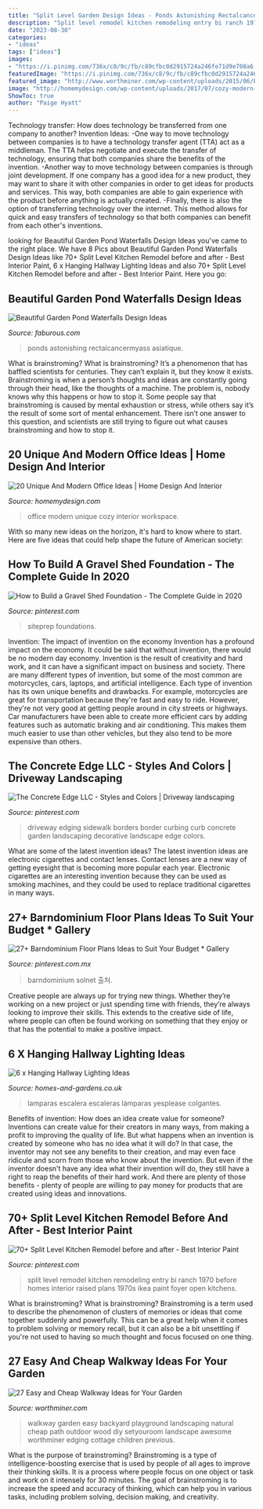 ```yaml
---
title: "Split Level Garden Design Ideas - Ponds Astonishing Rectalcancermyass Asiatique"
description: "Split level remodel kitchen remodeling entry bi ranch 1970 before homes interior raised plans 1970s ikea paint foyer open kitchens"
date: "2023-08-30"
categories:
- "ideas"
tags: ["ideas"]
images:
- "https://i.pinimg.com/736x/c8/9c/fb/c89cfbc0d2915724a246fe71d9e708a6.jpg"
featuredImage: "https://i.pinimg.com/736x/c8/9c/fb/c89cfbc0d2915724a246fe71d9e708a6.jpg"
featured_image: "http://www.worthminer.com/wp-content/uploads/2015/06/Easy-walkway-idea-24.jpg"
image: "http://homemydesign.com/wp-content/uploads/2017/07/cozy-modern-office-design.jpg"
ShowToc: true
author: "Paige Hyatt"
---
```



Technology transfer: How does technology be transferred from one company to another?
Invention Ideas: 
-One way to move technology between companies is to have a technology transfer agent (TTA) act as a middleman. The TTA helps negotiate and execute the transfer of technology, ensuring that both companies share the benefits of the invention. 
-Another way to move technology between companies is through joint development. If one company has a good idea for a new product, they may want to share it with other companies in order to get ideas for products and services. This way, both companies are able to gain experience with the product before anything is actually created. 
-Finally, there is also the option of transferring technology over the internet. This method allows for quick and easy transfers of technology so that both companies can benefit from each other's inventions.

	

		
looking for Beautiful Garden Pond Waterfalls Design Ideas you've came to the right place. We have 8 Pics about Beautiful Garden Pond Waterfalls Design Ideas like 70+ Split Level Kitchen Remodel before and after - Best Interior Paint, 6 x Hanging Hallway Lighting Ideas and also 70+ Split Level Kitchen Remodel before and after - Best Interior Paint. Here you go:
		
    
## Beautiful Garden Pond Waterfalls Design Ideas

<img loading=lazy src="https://www.faburous.com/wp-content/uploads/2015/08/high-cascading-waterfall.jpg" onerror="this.onerror=null;this.src='https://tse2.mm.bing.net/th?id=OIP.nDeGUpAWMV3uPvssRjhUPQHaLR&amp;pid=15.1';" alt="Beautiful Garden Pond Waterfalls Design Ideas">

_Source: faburous.com_

>ponds astonishing rectalcancermyass asiatique. 

	

What is brainstroming?
What is brainstroming? It’s a phenomenon that has baffled scientists for centuries. They can’t explain it, but they know it exists. Brainstroming is when a person’s thoughts and ideas are constantly going through their head, like the thoughts of a machine. The problem is, nobody knows why this happens or how to stop it. Some people say that brainstroming is caused by mental exhaustion or stress, while others say it’s the result of some sort of mental enhancement. There isn’t one answer to this question, and scientists are still trying to figure out what causes brainstroming and how to stop it.

    
## 20 Unique And Modern Office Ideas | Home Design And Interior

<img loading=lazy src="http://homemydesign.com/wp-content/uploads/2017/07/cozy-modern-office-design.jpg" onerror="this.onerror=null;this.src='https://tse4.mm.bing.net/th?id=OIP.0wZpTd5herJ-1HyhMCYlcQHaLH&amp;pid=15.1';" alt="20 Unique And Modern Office Ideas | Home Design And Interior">

_Source: homemydesign.com_

>office modern unique cozy interior workspace. 

	

With so many new ideas on the horizon, it's hard to know where to start. Here are five ideas that could help shape the future of American society: 

    
## How To Build A Gravel Shed Foundation - The Complete Guide In 2020

<img loading=lazy src="https://i.pinimg.com/736x/c8/9c/fb/c89cfbc0d2915724a246fe71d9e708a6.jpg" onerror="this.onerror=null;this.src='https://tse1.mm.bing.net/th?id=OIP.EnBcN8XeJvlYC4lWNmkS7gHaEJ&amp;pid=15.1';" alt="How to Build a Gravel Shed Foundation - The Complete Guide in 2020">

_Source: pinterest.com_

>siteprep foundations. 

	

Invention: The impact of invention on the economy
Invention has a profound impact on the economy. It could be said that without invention, there would be no modern day economy. Invention is the result of creativity and hard work, and it can have a significant impact on business and society. There are many different types of invention, but some of the most common are motorcycles, cars, laptops, and artificial intelligence. Each type of invention has its own unique benefits and drawbacks. For example, motorcycles are great for transportation because they're fast and easy to ride. However, they're not very good at getting people around in city streets or highways. Car manufacturers have been able to create more efficient cars by adding features such as automatic braking and air conditioning. This makes them much easier to use than other vehicles, but they also tend to be more expensive than others.

    
## The Concrete Edge LLC - Styles And Colors | Driveway Landscaping

<img loading=lazy src="https://i.pinimg.com/736x/d7/02/f2/d702f239f454eca0f9593106810c5fae--sidewalk-edging-driveway-edging.jpg" onerror="this.onerror=null;this.src='https://tse1.mm.bing.net/th?id=OIP.woqnLUMYyDpbZBnRaVrETwHaE7&amp;pid=15.1';" alt="The Concrete Edge LLC - Styles and Colors | Driveway landscaping">

_Source: pinterest.com_

>driveway edging sidewalk borders border curbing curb concrete garden landscaping decorative landscape edge colors. 

	

What are some of the latest invention ideas?
The latest invention ideas are electronic cigarettes and contact lenses. Contact lenses are a new way of getting eyesight that is becoming more popular each year. Electronic cigarettes are an interesting invention because they can be used as smoking machines, and they could be used to replace traditional cigarettes in many ways.

    
## 27+ Barndominium Floor Plans Ideas To Suit Your Budget * Gallery

<img loading=lazy src="https://i.pinimg.com/736x/cb/37/90/cb3790af2f67948c1b6013f9687d23cc.jpg" onerror="this.onerror=null;this.src='https://tse3.mm.bing.net/th?id=OIP.WMYzB9RISD6FhKZw93BqQwHaLA&amp;pid=15.1';" alt="27+ Barndominium Floor Plans Ideas to Suit Your Budget * Gallery">

_Source: pinterest.com.mx_

>barndominium solnet 출처. 

	

Creative people are always up for trying new things. Whether they’re working on a new project or just spending time with friends, they’re always looking to improve their skills. This extends to the creative side of life, where people can often be found working on something that they enjoy or that has the potential to make a positive impact.

    
## 6 X Hanging Hallway Lighting Ideas

<img loading=lazy src="https://homes-and-gardens.co.uk/wp-content/uploads/2019/10/hallway-lighting-ideas-4.jpg" onerror="this.onerror=null;this.src='https://tse1.mm.bing.net/th?id=OIP.VfSVFCpiGO8wpSaDPDvzSAHaKv&amp;pid=15.1';" alt="6 x Hanging Hallway Lighting Ideas">

_Source: homes-and-gardens.co.uk_

>lamparas escalera escaleras lámparas yesplease colgantes. 

	

Benefits of invention: How does an idea create value for someone?
Inventions can create value for their creators in many ways, from making a profit to improving the quality of life. But what happens when an invention is created by someone who has no idea what it will do? In that case, the inventor may not see any benefits to their creation, and may even face ridicule and scorn from those who know about the invention. But even if the inventor doesn't have any idea what their invention will do, they still have a right to reap the benefits of their hard work. And there are plenty of those benefits - plenty of people are willing to pay money for products that are created using ideas and innovations.

    
## 70+ Split Level Kitchen Remodel Before And After - Best Interior Paint

<img loading=lazy src="https://i.pinimg.com/736x/40/d4/7a/40d47a7c13560a6b10c12a2b611f08b3.jpg" onerror="this.onerror=null;this.src='https://tse1.mm.bing.net/th?id=OIP.YAGP7fX1SalWLECtNr1KOQHaFj&amp;pid=15.1';" alt="70+ Split Level Kitchen Remodel before and after - Best Interior Paint">

_Source: pinterest.com_

>split level remodel kitchen remodeling entry bi ranch 1970 before homes interior raised plans 1970s ikea paint foyer open kitchens. 

	

What is brainstroming?
What is brainstroming? Brainstroming is a term used to describe the phenomenon of clusters of memories or ideas that come together suddenly and powerfully. This can be a great help when it comes to problem solving or memory recall, but it can also be a bit unsettling if you're not used to having so much thought and focus focused on one thing.

    
## 27 Easy And Cheap Walkway Ideas For Your Garden

<img loading=lazy src="http://www.worthminer.com/wp-content/uploads/2015/06/Easy-walkway-idea-24.jpg" onerror="this.onerror=null;this.src='https://tse3.mm.bing.net/th?id=OIP.NqbOZWHXpBcLAkb54peMkgHaNK&amp;pid=15.1';" alt="27 Easy and Cheap Walkway Ideas for Your Garden">

_Source: worthminer.com_

>walkway garden easy backyard playground landscaping natural cheap path outdoor wood diy setyouroom landscape awesome worthminer edging cottage children previous. 

	

What is the purpose of brainstroming?
Brainstroming is a type of intelligence-boosting exercise that is used by people of all ages to improve their thinking skills. It is a process where people focus on one object or task and work on it intensely for 30 minutes. The goal of brainstroming is to increase the speed and accuracy of thinking, which can help you in various tasks, including problem solving, decision making, and creativity.

